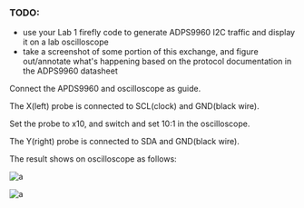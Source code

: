 ### TODO:

- use your Lab 1 firefly code to generate ADPS9960 I2C traffic and display it on a lab oscilloscope
- take a screenshot of some portion of this exchange, and figure out/annotate what's happening based on the protocol documentation in the ADPS9960 datasheet 

Connect the APDS9960 and oscilloscope as guide. 

The X(left) probe is connected to SCL(clock) and GND(black wire). 

Set the probe to x10, and switch and set 10:1 in the oscilloscope.

The Y(right) probe is connected to SDA and GND(black wire).

The result shows on oscilloscope as follows:

![a](https://github.com/HaoliangYou/ese5190-2022-lab2b-esp/blob/main/lab/05_i2c_traffic/1.jpg)

![a](https://github.com/HaoliangYou/ese5190-2022-lab2b-esp/blob/main/lab/05_i2c_traffic/2.jpg)
